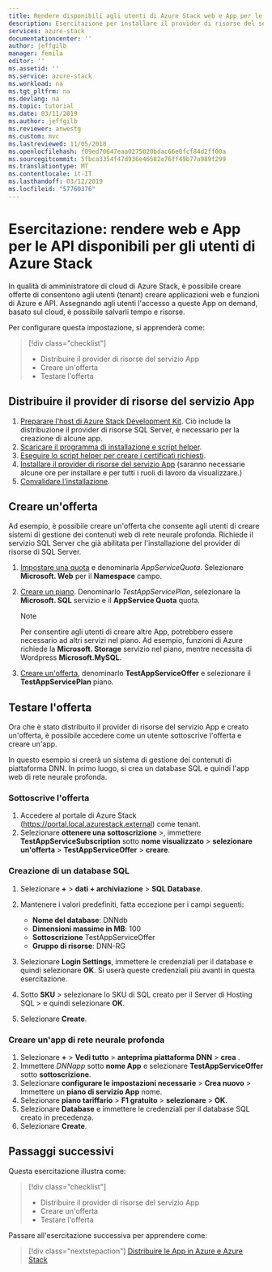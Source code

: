 ```yaml
---
title: Rendere disponibili agli utenti di Azure Stack web e App per le API | Microsoft Docs
description: Esercitazione per installare il provider di risorse del servizio App e creare offre agli utenti di Azure Stack che offrono la possibilità di creare App web e API.
services: azure-stack
documentationcenter: ''
author: jeffgilb
manager: femila
editor: ''
ms.assetid: ''
ms.service: azure-stack
ms.workload: na
ms.tgt_pltfrm: na
ms.devlang: na
ms.topic: tutorial
ms.date: 03/11/2019
ms.author: jeffgilb
ms.reviewer: anwestg
ms.custom: mvc
ms.lastreviewed: 11/05/2018
ms.openlocfilehash: f09ed70647eaa0275020bdac66e0fcf84d2ff00a
ms.sourcegitcommit: 5fbca3354f47d936e46582e76ff49b77a989f299
ms.translationtype: MT
ms.contentlocale: it-IT
ms.lasthandoff: 03/12/2019
ms.locfileid: "57760376"
---
```

# <a name="tutorial-make-web-and-api-apps-available-to-your-azure-stack-users"></a>Esercitazione: rendere web e App per le API disponibili per gli utenti di Azure Stack

In qualità di amministratore di cloud di Azure Stack, è possibile creare offerte di consentono agli utenti (tenant) creare applicazioni web e funzioni di Azure e API. Assegnando agli utenti l'accesso a queste App on demand, basato sul cloud, è possibile salvarli tempo e risorse.

Per configurare questa impostazione, si apprenderà come:

> [!div class="checklist"]
> * Distribuire il provider di risorse del servizio App
> * Creare un'offerta
> * Testare l'offerta

## <a name="deploy-the-app-service-resource-provider"></a>Distribuire il provider di risorse del servizio App

1. [Preparare l'host di Azure Stack Development Kit](azure-stack-app-service-before-you-get-started.md). Ciò include la distribuzione il provider di risorse SQL Server, è necessario per la creazione di alcune app.
2. [Scaricare il programma di installazione e script helper](azure-stack-app-service-deploy.md).
3. [Eseguire lo script helper per creare i certificati richiesti](azure-stack-app-service-deploy.md).
4. [Installare il provider di risorse del servizio App](azure-stack-app-service-deploy.md) (saranno necessarie alcune ore per installare e per tutti i ruoli di lavoro da visualizzare.)
5. [Convalidare l'installazione](azure-stack-app-service-deploy.md#validate-the-app-service-on-azure-stack-installation).

## <a name="create-an-offer"></a>Creare un'offerta

Ad esempio, è possibile creare un'offerta che consente agli utenti di creare sistemi di gestione dei contenuti web di rete neurale profonda. Richiede il servizio SQL Server che già abilitata per l'installazione del provider di risorse di SQL Server.

1.  [Impostare una quota](azure-stack-setting-quotas.md) e denominarla *AppServiceQuota*. Selezionare **Microsoft. Web** per il **Namespace** campo.
2.  [Creare un piano](azure-stack-create-plan.md). Denominarlo *TestAppServicePlan*, selezionare la **Microsoft. SQL** servizio e il **AppService Quota** quota.

    > [!NOTE]
    > Per consentire agli utenti di creare altre App, potrebbero essere necessario ad altri servizi nel piano. Ad esempio, funzioni di Azure richiede la **Microsoft. Storage** servizio nel piano, mentre necessita di Wordpress **Microsoft.MySQL**.

3.  [Creare un'offerta](azure-stack-create-offer.md), denominarlo **TestAppServiceOffer** e selezionare il **TestAppServicePlan** piano.

## <a name="test-the-offer"></a>Testare l'offerta

Ora che è stato distribuito il provider di risorse del servizio App e creato un'offerta, è possibile accedere come un utente sottoscrive l'offerta e creare un'app.

In questo esempio si creerà un sistema di gestione dei contenuti di piattaforma DNN. In primo luogo, si crea un database SQL e quindi l'app web di rete neurale profonda.

### <a name="subscribe-to-the-offer"></a>Sottoscrive l'offerta

1. Accedere al portale di Azure Stack (https://portal.local.azurestack.external) come tenant.
2. Selezionare **ottenere una sottoscrizione** >, immettere **TestAppServiceSubscription** sotto **nome visualizzato** > **selezionare un'offerta**  >  **TestAppServiceOffer** > **creare**.

### <a name="create-a-sql-database"></a>Creazione di un database SQL

1. Selezionare **+**  >  **dati + archiviazione** > **SQL Database**.
2. Mantenere i valori predefiniti, fatta eccezione per i campi seguenti:

    - **Nome del database**: DNNdb
    - **Dimensioni massime in MB**: 100
    - **Sottoscrizione** TestAppServiceOffer
    - **Gruppo di risorse**: DNN-RG

3. Selezionare **Login Settings**, immettere le credenziali per il database e quindi selezionare **OK**. Si userà queste credenziali più avanti in questa esercitazione.
4. Sotto **SKU** > selezionare lo SKU di SQL creato per il Server di Hosting SQL > e quindi selezionare **OK**.
5. Selezionare **Create**.

### <a name="create-a-dnn-app"></a>Creare un'app di rete neurale profonda

1. Selezionare **+**  >  **Vedi tutto** > **anteprima piattaforma DNN** > **crea** .
2. Immettere *DNNapp* sotto **nome App** e selezionare **TestAppServiceOffer** sotto **sottoscrizione**.
3. Selezionare **configurare le impostazioni necessarie** > **Crea nuovo** > Immettere un **piano di servizio App** nome.
4. Selezionare **piano tariffario** > **F1 gratuito** > **selezionare** > **OK**.
5. Selezionare **Database** e immettere le credenziali per il database SQL creato in precedenza.
6. Selezionare **Create**.

## <a name="next-steps"></a>Passaggi successivi

Questa esercitazione illustra come:

> [!div class="checklist"]
> * Distribuire il provider di risorse del servizio App
> * Creare un'offerta
> * Testare l'offerta

Passare all'esercitazione successiva per apprendere come:

> [!div class="nextstepaction"]
> [Distribuire le App in Azure e Azure Stack](user/azure-stack-solution-pipeline.md)
